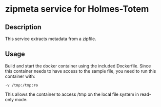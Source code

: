 # zipmeta service for Holmes-Totem

## Description

This service extracts metadata from a zipfile.

## Usage

Build and start the docker container using the included Dockerfile.
Since this container needs to have access to the sample file, you
need to run this container with:

`-v /tmp:/tmp:ro`

This allows the container to access /tmp on the local file system in
read-only mode.
